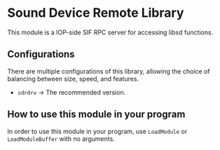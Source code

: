 # Sound Device Remote Library

This module is a IOP-side SIF RPC server for accessing libsd functions.  

## Configurations

There are multiple configurations of this library, allowing the choice of
balancing between size, speed, and features.

* `sdrdrv` -> The recommended version.

## How to use this module in your program

In order to use this module in your program, use `LoadModule` or \
`LoadModuleBuffer` with no arguments.
